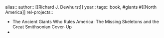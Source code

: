 alias::
author:: [[Richard J. Dewhurst]]
year::
tags:: book, #giants #[[North America]]
rel-projects::


- The Ancient Giants Who Rules America: The Missing Skeletons and the Great Smithsonian Cover-Up
-
